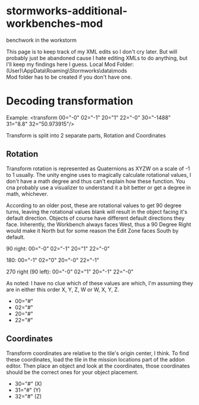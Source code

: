 # stormworks-additional-workbenches-mod
benchwork in the workstorm


This page is to keep track of my XML edits so I don't cry later.
But will probably just be abandoned cause I hate editing XMLs to do anything, but I'll keep my findings here I guess.
Local Mod Folder: (User)\AppData\Roaming\Stormworks\data\mods\
Mod folder has to be created if you don't have one.


# Decoding transformation
Example:
<transform 00="-0" 02="-1" 20="1" 22="-0" 30="-1488" 31="8.8" 32="50.973915"/>

Transform is split into 2 separate parts, Rotation and Coordinates

## Rotation
Transform rotation is represented as Quaternions as XYZW on a scale of -1 to 1 usually. The unity engine uses to magically calculate rotational values, I don't have a math degree and thus can't explain how these function. You cna probably use a visualizer to understand it a bit better or get a degree in math, whichever.

According to an older post, these are rotational values to get 90 degree turns, leaving the rotational values blank will result in the object facing it's default direction. Objects of course have different default directions they face. Inherently, the Workbench always faces West, thus a 90 Degree Right would make it North but for some reason the Edit Zone faces South by default.

90 right:
00="-0" 02="-1" 20="1" 22="-0"

180:
00="-1" 02="0" 20="-0" 22="-1"

270 right (90 left):
00="-0" 02="1" 20="-1" 22="-0"

As noted: I have no clue which of these values are which, I'm assuming they are in either this order X, Y, Z, W or W, X, Y, Z.

- 00="#"
- 02="#"
- 20="#"
- 22="#"

## Coordinates
Transform coordinates are relative to the tile's origin center, I think. To find these coordinates, load the tile in the mission locations part of the addon editor. Then place an object and look at the coordinates, those coordinates should be the correct ones for your object placement.

- 30="#" (X)
- 31="#" (Y)
- 32="#" (Z)
